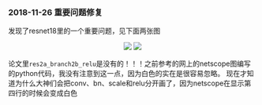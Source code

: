 ### 2018-11-26 重要问题修复
发现了resnet18里的一个重要问题，见下面两张图
<center class="half">
    <img src="https://github.com/TerryBryant/MyWork/blob/master/caffe/images/resnet18_before.png">
    <img src="https://github.com/TerryBryant/MyWork/blob/master/caffe/images/resnet18_after.png">
</center>

论文里```res2a_branch2b_relu```是没有的！！！之前参考的网上的netscope图编写的python代码，我没有注意到这一点，因为白色的实在是很容易忽略。
现在才知道为什么大神们会把conv、bn、scale和relu分开画了，因为netscope在显示第四行的时候会变成白色
